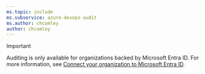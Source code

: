 ```yaml
---
ms.topic: include
ms.subservice: azure-devops-audit
ms.author: chcomley
author: chcomley
---
```


> [!IMPORTANT]
> Auditing is only available for organizations backed by Microsoft Entra ID. For more information, see [Connect your organization to Microsoft Entra ID](../../accounts/connect-organization-to-azure-ad.md).
